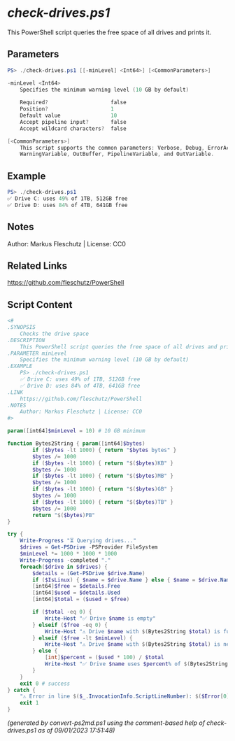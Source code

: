*check-drives.ps1*
================

This PowerShell script queries the free space of all drives and prints it.

Parameters
----------
```powershell
PS> ./check-drives.ps1 [[-minLevel] <Int64>] [<CommonParameters>]

-minLevel <Int64>
    Specifies the minimum warning level (10 GB by default)
    
    Required?                    false
    Position?                    1
    Default value                10
    Accept pipeline input?       false
    Accept wildcard characters?  false

[<CommonParameters>]
    This script supports the common parameters: Verbose, Debug, ErrorAction, ErrorVariable, WarningAction, 
    WarningVariable, OutBuffer, PipelineVariable, and OutVariable.
```

Example
-------
```powershell
PS> ./check-drives.ps1
✅ Drive C: uses 49% of 1TB, 512GB free
✅ Drive D: uses 84% of 4TB, 641GB free

```

Notes
-----
Author: Markus Fleschutz | License: CC0

Related Links
-------------
https://github.com/fleschutz/PowerShell

Script Content
--------------
```powershell
<#
.SYNOPSIS
	Checks the drive space
.DESCRIPTION
	This PowerShell script queries the free space of all drives and prints it.
.PARAMETER minLevel
	Specifies the minimum warning level (10 GB by default)
.EXAMPLE
	PS> ./check-drives.ps1
	✅ Drive C: uses 49% of 1TB, 512GB free
	✅ Drive D: uses 84% of 4TB, 641GB free
.LINK
	https://github.com/fleschutz/PowerShell
.NOTES
	Author: Markus Fleschutz | License: CC0
#>

param([int64]$minLevel = 10) # 10 GB minimum

function Bytes2String { param([int64]$bytes)
        if ($bytes -lt 1000) { return "$bytes bytes" }
        $bytes /= 1000
        if ($bytes -lt 1000) { return "$($bytes)KB" }
        $bytes /= 1000
        if ($bytes -lt 1000) { return "$($bytes)MB" }
        $bytes /= 1000
        if ($bytes -lt 1000) { return "$($bytes)GB" }
        $bytes /= 1000
        if ($bytes -lt 1000) { return "$($bytes)TB" }
        $bytes /= 1000
        return "$($bytes)PB"
}

try {
	Write-Progress "⏳ Querying drives..."
	$drives = Get-PSDrive -PSProvider FileSystem
	$minLevel *= 1000 * 1000 * 1000
	Write-Progress -completed "."
	foreach($drive in $drives) {
		$details = (Get-PSDrive $drive.Name)
		if ($IsLinux) { $name = $drive.Name } else { $name = $drive.Name + ":" }
		[int64]$free = $details.Free
 		[int64]$used = $details.Used
		[int64]$total = ($used + $free)

		if ($total -eq 0) {
			Write-Host "✅ Drive $name is empty"
		} elseif ($free -eq 0) {
			Write-Host "⚠️ Drive $name with $(Bytes2String $total) is full"
		} elseif ($free -lt $minLevel) {
			Write-Host "⚠️ Drive $name with $(Bytes2String $total) is nearly full, $(Bytes2String $free) free"
		} else {
			[int]$percent = ($used * 100) / $total
			Write-Host "✅ Drive $name uses $percent% of $(Bytes2String $total), $(Bytes2String $free) free"
		}
	}
	exit 0 # success
} catch {
	"⚠️ Error in line $($_.InvocationInfo.ScriptLineNumber): $($Error[0])"
	exit 1
}
```

*(generated by convert-ps2md.ps1 using the comment-based help of check-drives.ps1 as of 09/01/2023 17:51:48)*
